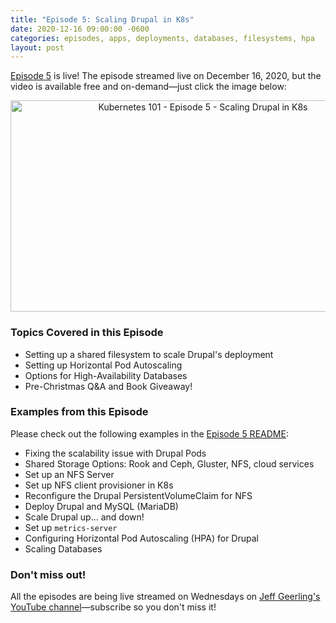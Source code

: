 ```yaml
---
title: "Episode 5: Scaling Drupal in K8s"
date: 2020-12-16 09:00:00 -0600
categories: episodes, apps, deployments, databases, filesystems, hpa
layout: post
---
```

[Episode 5](https://www.youtube.com/watch?v=euZdS5b2siA) is live! The episode streamed live on December 16, 2020, but the video is available free and on-demand—just click the image below:

<div style="text-align: center;" class="thumb-wrapper">
  <a href="https://www.youtube.com/watch?v=euZdS5b2siA">
    <img src="/assets/images/episode-05.jpg" width="600" height="338" alt="Kubernetes 101 - Episode 5 - Scaling Drupal in K8s" class="parent-img-responsive"><span></span>
  </a>
</div>

### Topics Covered in this Episode

  - Setting up a shared filesystem to scale Drupal's deployment
  - Setting up Horizontal Pod Autoscaling
  - Options for High-Availability Databases
  - Pre-Christmas Q&A and Book Giveaway!

### Examples from this Episode

Please check out the following examples in the [Episode 5 README](https://github.com/geerlingguy/kubernetes-101/tree/master/episode-05):

  - Fixing the scalability issue with Drupal Pods
  - Shared Storage Options: Rook and Ceph, Gluster, NFS, cloud services
  - Set up an NFS Server
  - Set up NFS client provisioner in K8s
  - Reconfigure the Drupal PersistentVolumeClaim for NFS
  - Deploy Drupal and MySQL (MariaDB)
  - Scale Drupal up... and down!
  - Set up `metrics-server`
  - Configuring Horizontal Pod Autoscaling (HPA) for Drupal
  - Scaling Databases

### Don't miss out!

All the episodes are being live streamed on Wednesdays on [Jeff Geerling's YouTube channel](https://www.youtube.com/c/JeffGeerling)—subscribe so you don't miss it!
